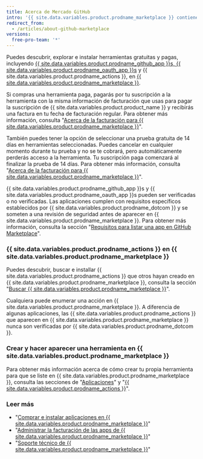 ```yaml
---
title: Acerca de Mercado GitHub
intro: '{{ site.data.variables.product.prodname_marketplace }} contiene herramientas que adicionan funcionalidad y mejoran tu flujo de trabajo.'
redirect_from:
  - /articles/about-github-marketplace
versions:
  free-pro-team: '*'
---
```


Puedes descubrir, explorar e instalar herramientas gratuitas y pagas, incluyendo [{{ site.data.variables.product.prodname_github_app }}s, {{ site.data.variables.product.prodname_oauth_app }}s](/apps/differences-between-apps/) y {{ site.data.variables.product.prodname_actions }}, en [{{ site.data.variables.product.prodname_marketplace }}](https://github.com/marketplace).

Si compras una herramienta paga, pagarás por tu suscripción a la herramienta con la misma información de facturación que usas para pagar la suscripción de {{ site.data.variables.product.product_name }} y recibirás una factura en tu fecha de facturación regular. Para obtener más información, consulta "[Acerca de la facturación para {{ site.data.variables.product.prodname_marketplace }}](/articles/about-billing-for-github-marketplace)".

También puedes tener la opción de seleccionar una prueba gratuita de 14 días en herramientas seleccionadas. Puedes cancelar en cualquier momento durante tu prueba y no se te cobrará, pero automáticamente perderás acceso a la herramienta. Tu suscripción paga comenzará al finalizar la prueba de 14 días. Para obtener más información, consulta "[Acerca de la facturación para {{ site.data.variables.product.prodname_marketplace }}](/articles/about-billing-for-github-marketplace)".

{{ site.data.variables.product.prodname_github_app }}s y {{ site.data.variables.product.prodname_oauth_app }}s pueden ser verificadas o no verificadas. Las aplicaciones cumplen con requisitos específicos establecidos por {{ site.data.variables.product.prodname_dotcom }} y se someten a una revisión de seguridad antes de aparecer en {{ site.data.variables.product.prodname_marketplace }}. Para obtener más información, consulta la sección "[Requisitos para listar una app en GitHub Marketplace](/marketplace/getting-started/requirements-for-listing-an-app-on-github-marketplace/)".

### {{ site.data.variables.product.prodname_actions }} en {{ site.data.variables.product.prodname_marketplace }}

Puedes descubrir, buscar e installar {{ site.data.variables.product.prodname_actions }} que otros hayan creado en {{ site.data.variables.product.prodname_marketplace }}, consulta la sección "[Buscar {{ site.data.variables.product.prodname_marketplace }}](/github/searching-for-information-on-github/searching-github-marketplace)".

Cualquiera puede enumerar una acción en {{ site.data.variables.product.prodname_marketplace }}. A diferencia de algunas aplicaciones, las {{ site.data.variables.product.prodname_actions }} que aparecen en {{ site.data.variables.product.prodname_marketplace }} nunca son verificadas por {{ site.data.variables.product.prodname_dotcom }}.

### Crear y hacer aparecer una herramienta en {{ site.data.variables.product.prodname_marketplace }}

Para obtener más información acerca de cómo crear tu propia herramienta para que se liste en {{ site.data.variables.product.prodname_marketplace }}, consulta las secciones de "[Aplicaciones](/apps)" y "[{{ site.data.variables.product.prodname_actions }}](/actions)".

### Leer más

- "[Comprar e instalar aplicaciones en {{ site.data.variables.product.prodname_marketplace }}](/articles/purchasing-and-installing-apps-in-github-marketplace)"
- "[Administrar la facturación de las apps de {{ site.data.variables.product.prodname_marketplace }}](/articles/managing-billing-for-github-marketplace-apps)"
- "[Soporte técnico de {{ site.data.variables.product.prodname_marketplace }}](/articles/github-marketplace-support)"
